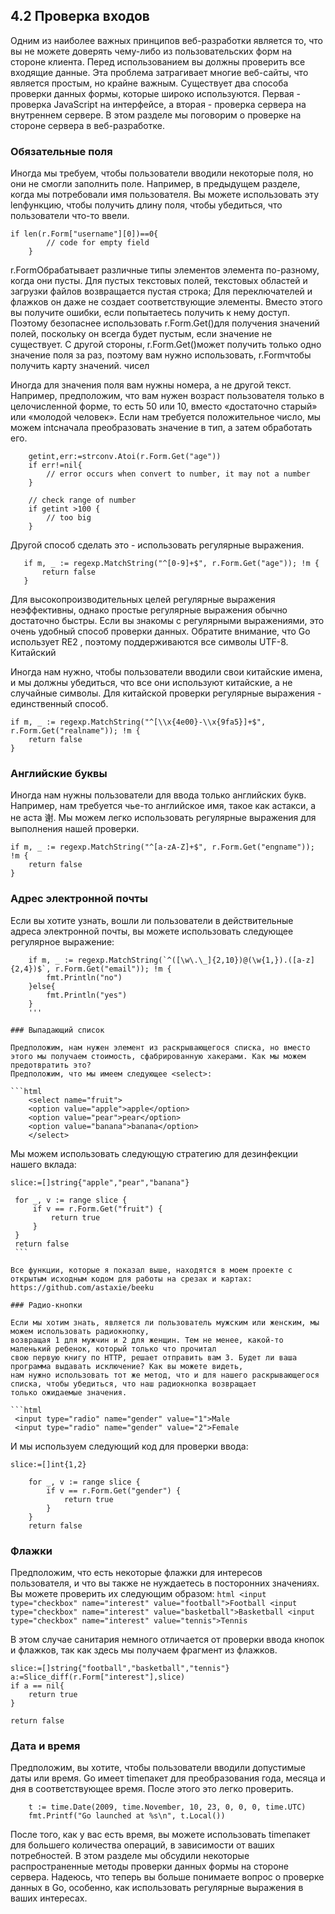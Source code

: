 ## 4.2 Проверка входов

Одним из наиболее важных принципов веб-разработки является то, что вы не можете доверять чему-либо из 
пользовательских форм на стороне клиента. Перед использованием вы должны проверить все входящие данные. 
Эта проблема затрагивает многие веб-сайты, что является простым, но крайне важным.
Существует два способа проверки данных формы, которые широко используются. 
Первая - проверка JavaScript на интерфейсе, а вторая - проверка сервера на внутреннем сервере. 
В этом разделе мы поговорим о проверке на стороне сервера в веб-разработке.

### Обязательные поля

Иногда мы требуем, чтобы пользователи вводили некоторые поля, но они не смогли заполнить поле. Например, в предыдущем разделе, когда мы потребовали имя пользователя. Вы можете использовать эту lenфункцию, чтобы получить длину поля, чтобы убедиться, что пользователи что-то ввели.
```golang
if len(r.Form["username"][0])==0{
        // code for empty field
    }
```
r.FormОбрабатывает различные типы элементов элемента по-разному, когда они пусты. Для пустых текстовых полей, текстовых областей и загрузки файлов возвращается пустая строка; Для переключателей и флажков он даже не создает соответствующие элементы. Вместо этого вы получите ошибки, если попытаетесь получить к нему доступ. Поэтому безопаснее использовать r.Form.Get()для получения значений полей, поскольку он всегда будет пустым, если значение не существует. С другой стороны, r.Form.Get()может получить только одно значение поля за раз, поэтому вам нужно использовать, r.Formчтобы получить карту значений.
чисел

Иногда для значения поля вам нужны номера, а не другой текст. 
Например, предположим, что вам нужен возраст пользователя только в целочисленной форме, то есть 50 или 10, 
вместо «достаточно старый» или «молодой человек». Если нам требуется положительное число, мы можем intсначала 
преобразовать значение в тип, а затем обработать его.

```golang
    getint,err:=strconv.Atoi(r.Form.Get("age"))
    if err!=nil{
        // error occurs when convert to number, it may not a number
    }

    // check range of number
    if getint >100 {
        // too big
    }
 ```
    
Другой способ сделать это - использовать регулярные выражения.
 
 ```golang
    if m, _ := regexp.MatchString("^[0-9]+$", r.Form.Get("age")); !m {
        return false
    }
 ```
    
Для высокопроизводительных целей регулярные выражения неэффективны, однако простые регулярные 
выражения обычно достаточно быстры. Если вы знакомы с регулярными выражениями, это очень удобный 
способ проверки данных. Обратите внимание, что Go использует RE2 , поэтому поддерживаются все символы UTF-8.
Китайский

Иногда нам нужно, чтобы пользователи вводили свои китайские имена, и мы должны убедиться, что все они используют китайские, 
а не случайные символы. Для китайской проверки регулярные выражения - единственный способ.

```golang
if m, _ := regexp.MatchString("^[\\x{4e00}-\\x{9fa5}]+$", r.Form.Get("realname")); !m {
    return false
}
```

### Английские буквы

Иногда нам нужны пользователи для ввода только английских букв. Например, нам требуется чье-то английское имя, 
такое как астакси, а не аста 谢. Мы можем легко использовать регулярные выражения для выполнения нашей проверки.

```golang
if m, _ := regexp.MatchString("^[a-zA-Z]+$", r.Form.Get("engname")); !m {
    return false
}
```

### Адрес электронной почты

Если вы хотите узнать, вошли ли пользователи в действительные адреса электронной почты, вы можете использовать 
следующее регулярное выражение:
```golang
    if m, _ := regexp.MatchString(`^([\w\.\_]{2,10})@(\w{1,}).([a-z]{2,4})$`, r.Form.Get("email")); !m {
        fmt.Println("no")
    }else{
        fmt.Println("yes")
    }
    '''
    
### Выпадающий список

Предположим, нам нужен элемент из раскрывающегося списка, но вместо этого мы получаем стоимость, сфабрированную хакерами. Как мы можем предотвратить это?
Предположим, что мы имеем следующее <select>:

```html
    <select name="fruit">
    <option value="apple">apple</option>
    <option value="pear">pear</option>
    <option value="banana">banana</option>
    </select>
```    
Мы можем использовать следующую стратегию для дезинфекции нашего вклада:
   
   ```golang
   slice:=[]string{"apple","pear","banana"}

    for _, v := range slice {
        if v == r.Form.Get("fruit") {
            return true
        }
    }
    return false
    ```
    
Все функции, которые я показал выше, находятся в моем проекте с открытым исходным кодом для работы на срезах и картах: 
https://github.com/astaxie/beeku

### Радио-кнопки

Если мы хотим знать, является ли пользователь мужским или женским, мы можем использовать радиокнопку, 
возвращая 1 для мужчин и 2 для женщин. Тем не менее, какой-то маленький ребенок, который только что прочитал 
свою первую книгу по HTTP, решает отправить вам 3. Будет ли ваша программа выдавать исключение? Как вы можете видеть, 
нам нужно использовать тот же метод, что и для нашего раскрывающегося списка, чтобы убедиться, что наш радиокнопка возвращает
только ожидаемые значения.

```html
    <input type="radio" name="gender" value="1">Male
    <input type="radio" name="gender" value="2">Female
```

И мы используем следующий код для проверки ввода:

```golang
slice:=[]int{1,2}

    for _, v := range slice {
        if v == r.Form.Get("gender") {
            return true
        }
    }
    return false
```

### Флажки

Предположим, что есть некоторые флажки для интересов пользователя, и что вы также не нуждаетесь в посторонних значениях. Вы можете проверить их следующим образом:
    ```html
    <input type="checkbox" name="interest" value="football">Football
    <input type="checkbox" name="interest" value="basketball">Basketball
    <input type="checkbox" name="interest" value="tennis">Tennis
    ```
    
В этом случае санитария немного отличается от проверки ввода кнопок и флажков, так как здесь мы получаем фрагмент из флажков.

```golang
slice:=[]string{"football","basketball","tennis"}
a:=Slice_diff(r.Form["interest"],slice)
if a == nil{
    return true
}

return false
```

### Дата и время

Предположим, вы хотите, чтобы пользователи вводили допустимые даты или время. Go имеет timeпакет для преобразования года,
месяца и дня в соответствующее время. После этого это легко проверить.

```golang
    t := time.Date(2009, time.November, 10, 23, 0, 0, 0, time.UTC)
    fmt.Printf("Go launched at %s\n", t.Local())
```

После того, как у вас есть время, вы можете использовать timeпакет для большего количества операций, в зависимости от 
ваших потребностей.
В этом разделе мы обсудили некоторые распространенные методы проверки данных формы на стороне сервера. 
Надеюсь, что теперь вы больше понимаете вопрос о проверке данных в Go, особенно, как использовать регулярные
выражения в ваших интересах.
